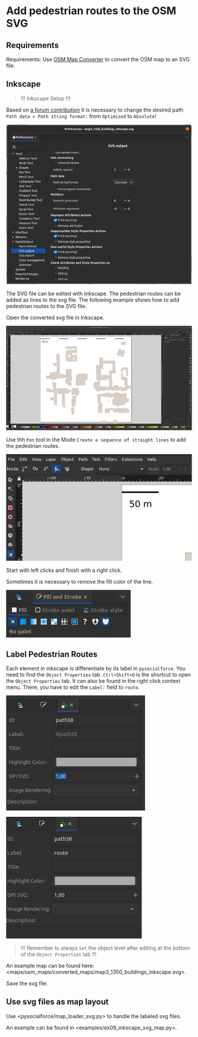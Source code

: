 # Add pedestrian routes to the OSM SVG

## Requirements

Requirements: Use [OSM Map Converter](OSM_map_converter.md) to convert the OSM map to an SVG file.

## Inkscape

> !!! Inkscape Setup !!!

Based on [a forum contribution](<https://alpha.inkscape.org/vectors/www.inkscapeforum.com/viewtopic388d.html?t=11228>) it is necessary to change the desired path `Path data > Path string format:` from `Optimized` to `Absolute`!

![Path must be Absolute](assets/inkscape_set_path_absolute.png)

The SVG file can be edited with Inkscape. The pedestrian routes can be added as lines to the svg file. The following example shows how to add pedestrian routes to the SVG file.

Open the converted svg file in Inkscape.

![inkscape buildings only](assets/inkscape_buildings_only.png)

Use thh `Pen` tool in the Mode `Create a sequence of straight lines` to add the pedestrian routes.

![inkscape pen tool](assets/inkscape_pen.png)

Start with left clicks and finish with a right click.

Sometimes it is necessary to remove the fill color of the line.

![inkscape stroke fill](assets/inkscape_stroke_fill.png)

## Label Pedestrian Routes

Each element in inkscape is differentiate by its label in `pysocialforce`.
You need to find the `Object Properties` tab. `Ctrl+Shift+O` is the shortcut to open the `Object Properties` tab. It can also be found in the right click context menu.
There, you have to edit the `Label:` field to `route`.

![inkscape object properties.](assets/inkscape_object_properties.png)

![inkscape edited label.](assets/inkscape_properties_edited_label.png)

> !!! Remember to always `Set` the object level after editing at the bottom of the `Object Properties` tab !!!

An example map can be found here: <maps/osm_maps/converted_maps/map3_1350_buildings_inkscape.svg>.

Save the svg file.

## Use svg files as map layout

Use <pysocialforce/map_loader_svg.py> to handle the labeled svg files.

An example can be found in <examples/ex09_inkscape_svg_map.py>.

